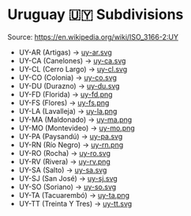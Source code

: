 # Uruguay 🇺🇾 Subdivisions

Source: https://en.wikipedia.org/wiki/ISO_3166-2:UY

* UY-AR (Artigas) -> [uy-ar.svg](https://github.com/amckenna41/iso3166-flag-icons/blob/main/iso3166-2-icons/UY/uy-ar.svg)
* UY-CA (Canelones) -> [uy-ca.svg](https://github.com/amckenna41/iso3166-flag-icons/blob/main/iso3166-2-icons/UY/uy-ca.svg)
* UY-CL (Cerro Largo) -> [uy-cl.svg](https://github.com/amckenna41/iso3166-flag-icons/blob/main/iso3166-2-icons/UY/uy-cl.svg)
* UY-CO (Colonia) -> [uy-co.svg](https://github.com/amckenna41/iso3166-flag-icons/blob/main/iso3166-2-icons/UY/uy-co.svg)
* UY-DU (Durazno) -> [uy-du.svg](https://github.com/amckenna41/iso3166-flag-icons/blob/main/iso3166-2-icons/UY/uy-du.svg)
* UY-FD (Florida) -> [uy-fd.png](https://github.com/amckenna41/iso3166-flag-icons/blob/main/iso3166-2-icons/UY/uy-fd.png)
* UY-FS (Flores) -> [uy-fs.png](https://github.com/amckenna41/iso3166-flag-icons/blob/main/iso3166-2-icons/UY/uy-fs.png)
* UY-LA (Lavalleja) -> [uy-la.png](https://github.com/amckenna41/iso3166-flag-icons/blob/main/iso3166-2-icons/UY/uy-la.png)
* UY-MA (Maldonado) -> [uy-ma.png](https://github.com/amckenna41/iso3166-flag-icons/blob/main/iso3166-2-icons/UY/uy-ma.png)
* UY-MO (Montevideo) -> [uy-mo.png](https://github.com/amckenna41/iso3166-flag-icons/blob/main/iso3166-2-icons/UY/uy-mo.png)
* UY-PA (Paysandú) -> [uy-pa.svg](https://github.com/amckenna41/iso3166-flag-icons/blob/main/iso3166-2-icons/UY/uy-pa.svg)
* UY-RN (Río Negro) -> [uy-rn.png](https://github.com/amckenna41/iso3166-flag-icons/blob/main/iso3166-2-icons/UY/uy-rn.png)
* UY-RO (Rocha) -> [uy-ro.svg](https://github.com/amckenna41/iso3166-flag-icons/blob/main/iso3166-2-icons/UY/uy-ro.svg)
* UY-RV (Rivera) -> [uy-rv.png](https://github.com/amckenna41/iso3166-flag-icons/blob/main/iso3166-2-icons/UY/uy-rv.png)
* UY-SA (Salto) -> [uy-sa.svg](https://github.com/amckenna41/iso3166-flag-icons/blob/main/iso3166-2-icons/UY/uy-sa.svg)
* UY-SJ (San José) -> [uy-sj.svg](https://github.com/amckenna41/iso3166-flag-icons/blob/main/iso3166-2-icons/UY/uy-sj.svg)
* UY-SO (Soriano) -> [uy-so.svg](https://github.com/amckenna41/iso3166-flag-icons/blob/main/iso3166-2-icons/UY/uy-so.svg)
* UY-TA (Tacuarembó) -> [uy-ta.png](https://github.com/amckenna41/iso3166-flag-icons/blob/main/iso3166-2-icons/UY/uy-ta.png)
* UY-TT (Treinta Y Tres) -> [uy-tt.svg](https://github.com/amckenna41/iso3166-flag-icons/blob/main/iso3166-2-icons/UY/uy-tt.svg)
